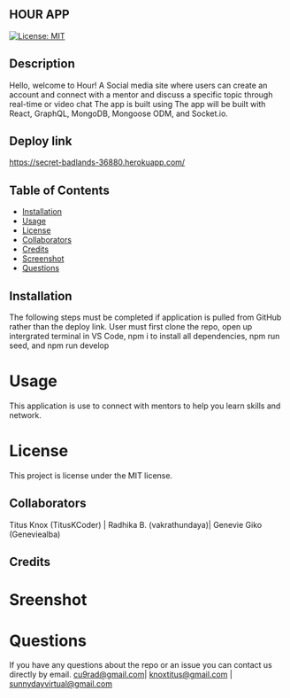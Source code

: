 ## HOUR APP
 
 [![License: MIT](https://img.shields.io/badge/License-MIT-green.svg)](https://opensource.org/licenses/MIT)

## Description
Hello, welcome to Hour! A Social media site where users can create an account and  connect with a mentor and discuss a specific topic through real-time or video chat The app is built using The app will be built with React, GraphQL, MongoDB, Mongoose ODM, and Socket.io.
## Deploy link
https://secret-badlands-36880.herokuapp.com/
## Table of Contents 
* [Installation](#installation)
* [Usage](#usage)
* [License](#license)
* [Collaborators](#collaborators)
* [Credits](#credits)
* [Screenshot](#screenshot)
* [Questions](#questions)
## Installation
The following steps must be completed if application is pulled from GitHub rather than the deploy link. User must first clone the repo, open up intergrated terminal in VS Code, npm i to install all dependencies, npm run seed, and npm run develop
# Usage
This application is use to connect with mentors to help you learn skills and network.
# License
This project is license under the MIT license.
## Collaborators 
Titus Knox (TitusKCoder) | Radhika B. (vakrathundaya)| Genevie Giko (Geneviealba)

## Credits


# Sreenshot 


# Questions
If you have any questions about the repo or an issue you can contact us directly by email.
 cu9rad@gmail.com|  knoxtitus@gmail.com | sunnydayvirtual@gmail.com
